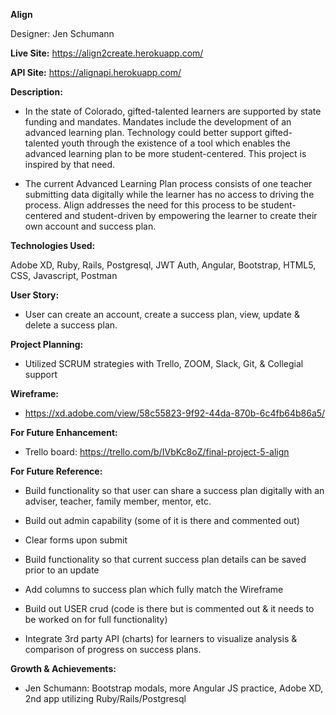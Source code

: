 **Align**

Designer: Jen Schumann

**Live Site:**
https://align2create.herokuapp.com/

**API Site:**
https://alignapi.herokuapp.com/

**Description:**
- In the state of Colorado, gifted-talented learners are supported by state funding and mandates.  Mandates include the development of an advanced learning plan.  Technology could better support gifted-talented youth through the existence of a tool which enables the advanced learning plan to be more student-centered.  This project is inspired by that need.

- The current Advanced Learning Plan process consists of one teacher submitting data digitally while the learner has no access to driving the process.  Align addresses the need for this process to be student-centered and student-driven by empowering the learner to create their own account and success plan.

**Technologies Used:**

Adobe XD, Ruby, Rails, Postgresql, JWT Auth, Angular, Bootstrap, HTML5, CSS, Javascript, Postman

**User Story:**

- User can create an account, create a success plan, view, update & delete a success plan.  

**Project Planning:**

- Utilized SCRUM strategies with Trello, ZOOM, Slack, Git, & Collegial support


**Wireframe:**
- https://xd.adobe.com/view/58c55823-9f92-44da-870b-6c4fb64b86a5/

**For Future Enhancement:**

- Trello board: https://trello.com/b/IVbKc8oZ/final-project-5-align

**For Future Reference:**

- Build functionality so that user can share a success plan digitally with an adviser, teacher, family member, mentor, etc.

- Build out admin capability (some of it is there and commented out)

- Clear forms upon submit

- Build functionality so that current success plan details can be saved prior to an update

- Add columns to success plan which fully match the Wireframe

- Build out USER crud (code is there but is commented out & it needs to be worked on for full functionality)

- Integrate 3rd party API (charts) for learners to visualize analysis & comparison of progress on success plans.

**Growth & Achievements:**

- Jen Schumann: Bootstrap modals, more Angular JS practice, Adobe XD, 2nd app utilizing Ruby/Rails/Postgresql

